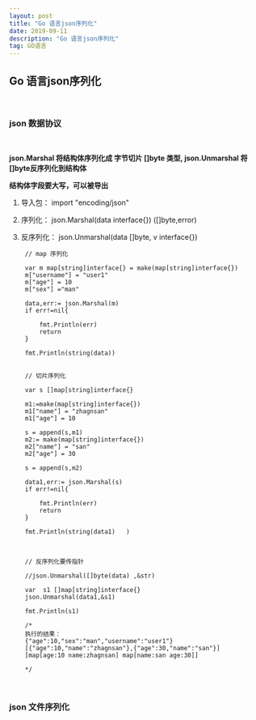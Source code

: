 ```yaml
---
layout: post
title: "Go 语言json序列化"
date: 2019-09-11 
description: "Go 语言json序列化"
tag: GO语言
---   
```

  


## Go 语言json序列化

<br> 

### json 数据协议

<br> 

**json.Marshal 将结构体序列化成 字节切片 []byte 类型,    json.Unmarshal 将[]byte反序列化到结构体** 

**结构体字段要大写，可以被导出** 

1. 导入包： import "encoding/json" 

2. 序列化： json.Marshal(data interface{}) ([]byte,error) 

3. 反序列化： json.Unmarshal(data []byte, v interface{})  


		// map 序列化 

		var m map[string]interface{} = make(map[string]interface{})
		m["username"] = "user1" 
		m["age"] = 10 
		m["sex"] ="man" 
		
		data,err:= json.Marshal(m)
		if err!=nil{
		
			fmt.Println(err) 
			return 
		}
		
		fmt.Println(string(data)) 
		
		
		// 切片序列化 
		
		var s []map[string]interface{} 
		
		m1:=make(map[string]interface{})
		m1["name"] = "zhagnsan" 
		m1["age"] = 10 
		
		s = append(s,m1)
		m2:= make(map[string]interface{})
		m2["name"] = "san" 
		m2["age"] = 30 
		
		s = append(s,m2)
		
		data1,err:= json.Marshal(s)
		if err!=nil{
		
			fmt.Println(err) 
			return 
		}
		
		fmt.Println(string(data1) 	)
		
		
		
		// 反序列化要传指针 
		
		//json.Unmarshal([]byte(data) ,&str) 
		
		var  s1 []map[string]interface{} 
		json.Unmarshal(data1,&s1) 
		
		fmt.Println(s1) 

		/*
		执行的结果：
		{"age":10,"sex":"man","username":"user1"}
		[{"age":10,"name":"zhagnsan"},{"age":30,"name":"san"}]
		[map[age:10 name:zhagnsan] map[name:san age:30]]
		
		*/
		
	
<br> 


### json 文件序列化

<br> 





